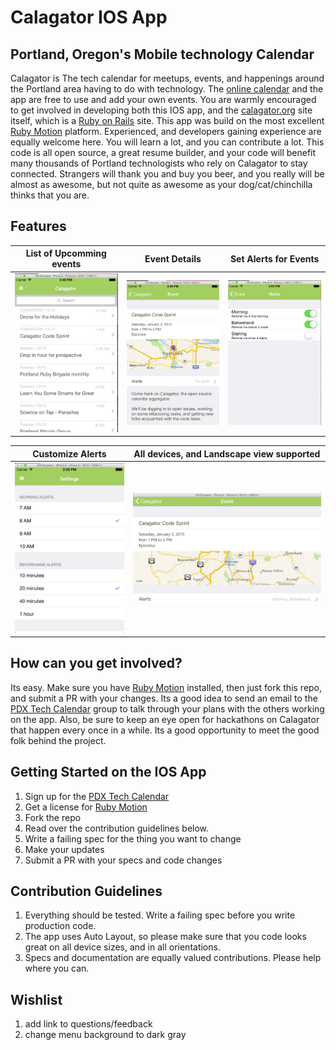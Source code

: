 Calagator IOS App
===================

Portland, Oregon's Mobile technology Calendar
--------------------------------------------

Calagator is The tech calendar for meetups, events, and happenings around the Portland area having to do with technology.  The [online calendar](http://calagator.org) and the app are free to use and add your own events.  You are warmly encouraged to get involved in developing both this IOS app, and the [calagator.org](https://github.com/calagator/calagator) site itself, which is a [Ruby on Rails](http://www.rubyonrails.org) site.  This app was build on the most excellent [Ruby Motion](http://rubymotion.com) platform.  Experienced, and developers gaining experience are equally welcome here.  You will learn a lot, and you can contribute a lot.  This code is all open source, a great resume builder, and your code will benefit many thousands of Portland technologists who rely on Calagator to stay connected.  Strangers will thank you and buy you beer, and you really will be almost as awesome, but not quite as awesome as your dog/cat/chinchilla thinks that you are.

Features
----------

|List of Upcomming events|Event Details|Set Alerts for Events|
|---|---|---|
| ![event list](https://raw.githubusercontent.com/notch8/calagator-ios/master/docs/list.png)| ![details](https://raw.githubusercontent.com/notch8/calagator-ios/master/docs/details.png)| ![alerts](https://raw.githubusercontent.com/notch8/calagator-ios/master/docs/alerts.png)|

|Customize Alerts|All devices, and Landscape view supported|
|---|---|
|![customize](https://raw.githubusercontent.com/notch8/calagator-ios/master/docs/options.png)| ![landscape](https://raw.githubusercontent.com/notch8/calagator-ios/master/docs/landscape.png) |


How can you get involved?
--------------------------

Its easy.  Make sure you have [Ruby Motion](http://rubymotion.com) installed, then just fork this repo, and submit a PR with your changes.  Its a good idea to send an email to the [PDX Tech Calendar](https://groups.google.com/forum/#!forum/pdx-tech-calendar) group to talk through your plans with the others working on the app.  Also, be sure to keep an eye open for hackathons on Calagator that happen every once in a while.  Its a good opportunity to meet the good folk behind the project.


Getting Started on the IOS App
------------------------------
1. Sign up for the [PDX Tech Calendar](https://groups.google.com/forum/#!forum/pdx-tech-calendar)
2. Get a license for [Ruby Motion](http://rubymotion.com) 
3. Fork the repo
4. Read over the contribution guidelines below.
4. Write a failing spec for the thing you want to change
5. Make your updates
6. Submit a PR with your specs and code changes


Contribution Guidelines
-----------------------
1. Everything should be tested.  Write a failing spec before you write production code.
2. The app uses Auto Layout, so please make sure that you code looks great on all device sizes, and in all orientations.
3. Specs and documentation are equally valued contributions.  Please help where you can.


Wishlist
---------
1. add link to questions/feedback
2. change menu background to dark gray
